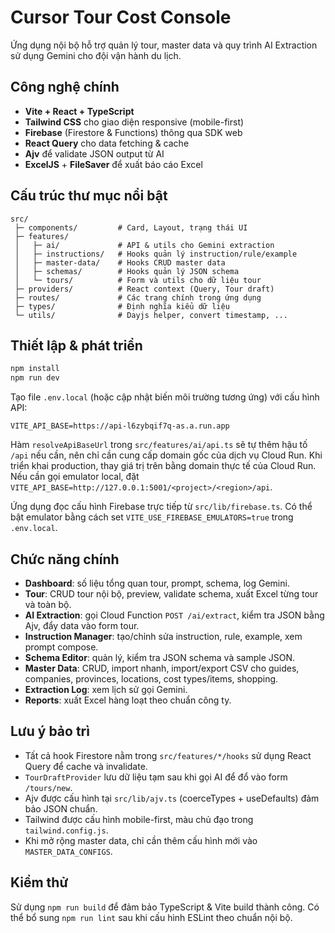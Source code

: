 # Cursor Tour Cost Console

Ứng dụng nội bộ hỗ trợ quản lý tour, master data và quy trình AI Extraction sử dụng Gemini cho đội vận hành du lịch.

## Công nghệ chính

- **Vite + React + TypeScript**
- **Tailwind CSS** cho giao diện responsive (mobile-first)
- **Firebase** (Firestore & Functions) thông qua SDK web
- **React Query** cho data fetching & cache
- **Ajv** để validate JSON output từ AI
- **ExcelJS** + **FileSaver** để xuất báo cáo Excel

## Cấu trúc thư mục nổi bật

```
src/
 ├─ components/         # Card, Layout, trạng thái UI
 ├─ features/
 │   ├─ ai/             # API & utils cho Gemini extraction
 │   ├─ instructions/   # Hooks quản lý instruction/rule/example
 │   ├─ master-data/    # Hooks CRUD master data
 │   ├─ schemas/        # Hooks quản lý JSON schema
 │   └─ tours/          # Form và utils cho dữ liệu tour
 ├─ providers/          # React context (Query, Tour draft)
 ├─ routes/             # Các trang chính trong ứng dụng
 ├─ types/              # Định nghĩa kiểu dữ liệu
 └─ utils/              # Dayjs helper, convert timestamp, ...
```

## Thiết lập & phát triển

```bash
npm install
npm run dev
```

Tạo file `.env.local` (hoặc cập nhật biến môi trường tương ứng) với cấu hình API:

```
VITE_API_BASE=https://api-l6zybqif7q-as.a.run.app
```

Hàm `resolveApiBaseUrl` trong `src/features/ai/api.ts` sẽ tự thêm hậu tố `/api` nếu cần, nên chỉ cần cung cấp domain gốc của dịch vụ Cloud Run. Khi triển khai production, thay giá trị trên bằng domain thực tế của Cloud Run. Nếu cần gọi emulator
local, đặt `VITE_API_BASE=http://127.0.0.1:5001/<project>/<region>/api`.

Ứng dụng đọc cấu hình Firebase trực tiếp từ `src/lib/firebase.ts`. Có thể bật emulator bằng cách set `VITE_USE_FIREBASE_EMULATORS=true` trong `.env.local`.

## Chức năng chính

- **Dashboard**: số liệu tổng quan tour, prompt, schema, log Gemini.
- **Tour**: CRUD tour nội bộ, preview, validate schema, xuất Excel từng tour và toàn bộ.
- **AI Extraction**: gọi Cloud Function `POST /ai/extract`, kiểm tra JSON bằng Ajv, đẩy data vào form tour.
- **Instruction Manager**: tạo/chỉnh sửa instruction, rule, example, xem prompt compose.
- **Schema Editor**: quản lý, kiểm tra JSON schema và sample JSON.
- **Master Data**: CRUD, import nhanh, import/export CSV cho guides, companies, provinces, locations, cost types/items, shopping.
- **Extraction Log**: xem lịch sử gọi Gemini.
- **Reports**: xuất Excel hàng loạt theo chuẩn công ty.

## Lưu ý bảo trì

- Tất cả hook Firestore nằm trong `src/features/*/hooks` sử dụng React Query để cache và invalidate.
- `TourDraftProvider` lưu dữ liệu tạm sau khi gọi AI để đổ vào form `/tours/new`.
- Ajv được cấu hình tại `src/lib/ajv.ts` (coerceTypes + useDefaults) đảm bảo JSON chuẩn.
- Tailwind được cấu hình mobile-first, màu chủ đạo trong `tailwind.config.js`.
- Khi mở rộng master data, chỉ cần thêm cấu hình mới vào `MASTER_DATA_CONFIGS`.

## Kiểm thử

Sử dụng `npm run build` để đảm bảo TypeScript & Vite build thành công. Có thể bổ sung `npm run lint` sau khi cấu hình ESLint theo chuẩn nội bộ.
